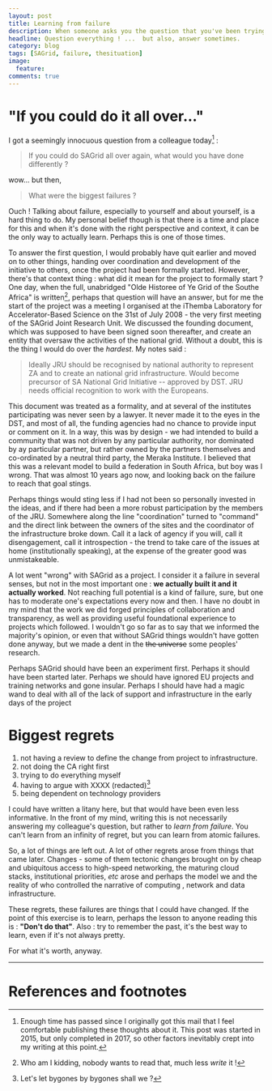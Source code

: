 ```yaml
---
layout: post
title: Learning from failure
description: When someone asks you the question that you've been trying to answer for years.
headline: Question everything ! ...  but also, answer sometimes.
category: blog
tags: [SAGrid, failure, thesituation]
image:
  feature:
comments: true
---
```


# "If you could do it all over..."

I got a seemingly innocuous question from a colleague today[^about] :

> If you could do SAGrid all over again, what would you have done differently ?

wow... but then,

> What were the biggest failures ?

Ouch ! Talking about failure, especially to yourself and about yourself, is a hard thing to do. My personal belief though is that there is a time and place for this and when it's done with the right perspective and context, it can be the only way to actually learn. Perhaps this is one of those times.

To answer the first question, I would probably have quit earlier and moved on to other things, handing over coordination and development of the initiative to others, once the project had been formally started. However, there's that context thing : what did it mean for the project to formally start ?
One day, when the full, unabridged "Olde Historee of Ye Grid of the Southe Africa" is written[^ha], perhaps that question will have an answer, but for me the start of the project was a meeting I organised at the iThemba Laboratory for Accelerator-Based Science on the 31st of July 2008 - the very first meeting of the SAGrid Joint Research Unit. We discussed the founding document, which was supposed to have been signed soon thereafter, and create an entity that oversaw the activities of the national grid. Without a doubt, this is the thing I would do over the _hardest_.  My notes said :

> Ideally JRU should be recognised by national authority to represent ZA and to create an national grid infrastructure. Would become precursor of SA National Grid Initiative -- approved by DST. JRU needs official recognition to work with the Europeans.

This document was treated as a formality, and at several of the institutes participating was never seen by a lawyer.
It never made it to the eyes in the DST, and most of all, the funding agencies had no chance to provide input or comment on it.
In a way, this was by design - we had intended to build a community that was not driven by any particular authority, nor dominated by ay particular partner, but rather owned by the partners themselves  and co-ordinated by a neutral third party, the Meraka Institute. I believed that this was a relevant model to build a federation in South Africa, but boy was I wrong.
That was almost 10 years ago now, and looking back on the failure to reach that goal stings.

Perhaps things would sting less if I had not been so personally invested in the ideas, and if there had been a more robust participation by the members of the JRU. Somewhere along the line "coordination" turned to "command" and the direct link between the owners of the sites and the coordinator of the infrastructure broke down. Call it a lack of agency if you will, call it disengagement, call it introspection - the trend to take care of the issues at home (institutionally speaking), at the expense of the greater good was unmistakeable.

A lot went "wrong" with SAGrid as a project. I consider it a failure in several senses, but not in the most important one : **we  actually built it and it actually worked**. Not reaching full potential is a kind of failure, sure, but one has to moderate one's expectations every now and then. I have no doubt in my mind that the work we did forged principles of collaboration and transparency, as well as providing useful foundational experience to projects which followed.
I wouldn't go so far as to say that we informed the majority's opinion, or even that without SAGrid things wouldn't have gotten done anyway,  but we made a dent in the ~~the universe~~ some peoples' research.

Perhaps SAGrid should have been an experiment first. Perhaps it should have been started later. Perhaps we should have ignored EU projects and training networks and gone insular. Perhaps I should have had a magic wand to deal with all of the lack of support and infrastructure in the early days of the project


# Biggest regrets

  1. not having a review to define the change from project to infrastructure.
  1. not doing the CA right first
  1. trying to do everything myself
  1. having to argue with  XXXX (redacted)[^DontOutEnemies]
  1. being dependent on technology providers

I could have written a litany here, but that would have been even less informative. In the front of my mind, writing this is  not necessarily answering my colleague's question, but rather to _learn from failure_. You can't learn from an infinity of regret, but you can learn from atomic failures.

So, a lot of things are left out. A lot of other regrets arose from things that came later. Changes - some of them tectonic changes brought on by cheap and ubiquitous access to high-speed networking, the maturing cloud stacks, institutional priorities, _etc_ arose and perhaps the model we and the reality of who controlled the narrative of computing , network and data infrastructure.

These regrets, these failures are things that I could have changed. If the point of this exercise is to learn, perhaps the lesson to anyone reading this is : **"Don't do that"**. Also : try to remember the past, it's  the best way to learn, even if it's not always pretty.

For what it's worth, anyway.


----

# References and footnotes

[^about]: Enough time has passed since I originally got this mail that I feel comfortable publishing these thoughts about it. This post was started in 2015, but only completed in 2017, so other factors inevitably crept into my writing at this point.
[^ha]: Who am I kidding, nobody wants to read that, much less _write_ it !
[^DontOutEnemies]: Let's let bygones by bygones shall we ?
